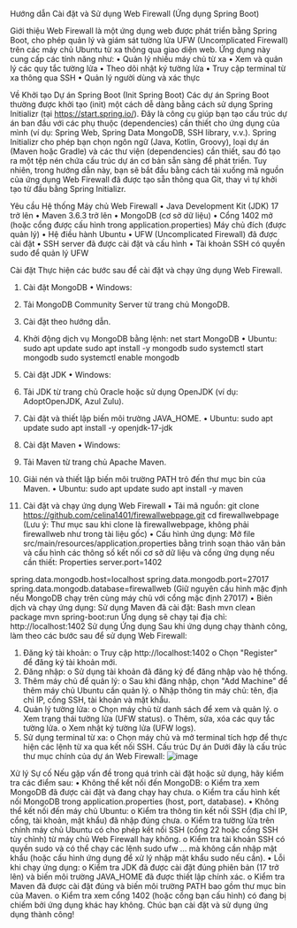Hướng dẫn Cài đặt và Sử dụng Web Firewall (Ứng dụng Spring Boot)

Giới thiệu
Web Firewall là một ứng dụng web được phát triển bằng Spring Boot, cho phép quản lý và giám sát tường lửa UFW (Uncomplicated Firewall) trên các máy chủ Ubuntu từ xa thông qua giao diện web. Ứng dụng này cung cấp các tính năng như:
•	Quản lý nhiều máy chủ từ xa
•	Xem và quản lý các quy tắc tường lửa
•	Theo dõi nhật ký tường lửa
•	Truy cập terminal từ xa thông qua SSH
•	Quản lý người dùng và xác thực

Về Khởi tạo Dự án Spring Boot (Init Spring Boot)
Các dự án Spring Boot thường được khởi tạo (init) một cách dễ dàng bằng cách sử dụng Spring Initializr (tại https://start.spring.io/). Đây là công cụ giúp bạn tạo cấu trúc dự án ban đầu với các phụ thuộc (dependencies) cần thiết cho ứng dụng của mình (ví dụ: Spring Web, Spring Data MongoDB, SSH library, v.v.). Spring Initializr cho phép bạn chọn ngôn ngữ (Java, Kotlin, Groovy), loại dự án (Maven hoặc Gradle) và các thư viện (dependencies) cần thiết, sau đó tạo ra một tệp nén chứa cấu trúc dự án cơ bản sẵn sàng để phát triển.
Tuy nhiên, trong hướng dẫn này, bạn sẽ bắt đầu bằng cách tải xuống mã nguồn của ứng dụng Web Firewall đã được tạo sẵn thông qua Git, thay vì tự khởi tạo từ đầu bằng Spring Initializr.

Yêu cầu Hệ thống
Máy chủ Web Firewall
•	Java Development Kit (JDK) 17 trở lên
•	Maven 3.6.3 trở lên
•	MongoDB (cơ sở dữ liệu)
•	Cổng 1402 mở (hoặc cổng được cấu hình trong application.properties)
Máy chủ đích (được quản lý)
•	Hệ điều hành Ubuntu
•	UFW (Uncomplicated Firewall) đã được cài đặt
•	SSH server đã được cài đặt và cấu hình
•	Tài khoản SSH có quyền sudo để quản lý UFW

Cài đặt
Thực hiện các bước sau để cài đặt và chạy ứng dụng Web Firewall.
1. Cài đặt MongoDB
•	Windows:
1.	Tải MongoDB Community Server từ trang chủ MongoDB.
2.	Cài đặt theo hướng dẫn.
3.	Khởi động dịch vụ MongoDB bằng lệnh: 
net start MongoDB
•	Ubuntu:
sudo apt update
sudo apt install -y mongodb
sudo systemctl start mongodb
sudo systemctl enable mongodb
2. Cài đặt JDK
•	Windows:
1.	Tải JDK từ trang chủ Oracle hoặc sử dụng OpenJDK (ví dụ: AdoptOpenJDK, Azul Zulu).
2.	Cài đặt và thiết lập biến môi trường JAVA_HOME.
•	Ubuntu:
sudo apt update
sudo apt install -y openjdk-17-jdk
3. Cài đặt Maven
•	Windows:
1.	Tải Maven từ trang chủ Apache Maven.
2.	Giải nén và thiết lập biến môi trường PATH trỏ đến thư mục bin của Maven.
•	Ubuntu:
sudo apt update
sudo apt install -y maven



4. Cài đặt và chạy ứng dụng Web Firewall
•	Tải mã nguồn:
git clone https://github.com/celina1401/firewallwebpage.git
cd firewallwebpage
(Lưu ý: Thư mục sau khi clone là firewallwebpage, không phải firewallweb như trong tài liệu gốc)
•	Cấu hình ứng dụng: Mở file src/main/resources/application.properties bằng trình soạn thảo văn bản và cấu hình các thông số kết nối cơ sở dữ liệu và cổng ứng dụng nếu cần thiết:
Properties
server.port=1402

spring.data.mongodb.host=localhost
spring.data.mongodb.port=27017
spring.data.mongodb.database=firewallweb
(Giữ nguyên cấu hình mặc định nếu MongoDB chạy trên cùng máy chủ với cổng mặc định 27017)
•	Biên dịch và chạy ứng dụng: Sử dụng Maven đã cài đặt:
Bash
mvn clean package
mvn spring-boot:run
Ứng dụng sẽ chạy tại địa chỉ: http://localhost:1402
Sử dụng Ứng dụng
Sau khi ứng dụng chạy thành công, làm theo các bước sau để sử dụng Web Firewall:
1.	Đăng ký tài khoản:
o	Truy cập http://localhost:1402
o	Chọn "Register" để đăng ký tài khoản mới.
2.	Đăng nhập:
o	Sử dụng tài khoản đã đăng ký để đăng nhập vào hệ thống.
3.	Thêm máy chủ để quản lý:
o	Sau khi đăng nhập, chọn "Add Machine" để thêm máy chủ Ubuntu cần quản lý.
o	Nhập thông tin máy chủ: tên, địa chỉ IP, cổng SSH, tài khoản và mật khẩu.
4.	Quản lý tường lửa:
o	Chọn máy chủ từ danh sách để xem và quản lý.
o	Xem trạng thái tường lửa (UFW status).
o	Thêm, sửa, xóa các quy tắc tường lửa.
o	Xem nhật ký tường lửa (UFW logs).
5.	Sử dụng terminal từ xa:
o	Chọn máy chủ và mở terminal tích hợp để thực hiện các lệnh từ xa qua kết nối SSH.
Cấu trúc Dự án
Dưới đây là cấu trúc thư mục chính của dự án Web Firewall:
![image](https://github.com/user-attachments/assets/97d4bec5-a981-48db-a854-156078c258ee)



Xử lý Sự cố
Nếu gặp vấn đề trong quá trình cài đặt hoặc sử dụng, hãy kiểm tra các điểm sau:
•	Không thể kết nối đến MongoDB:
o	Kiểm tra xem MongoDB đã được cài đặt và đang chạy hay chưa.
o	Kiểm tra cấu hình kết nối MongoDB trong application.properties (host, port, database).
•	Không thể kết nối đến máy chủ Ubuntu:
o	Kiểm tra thông tin kết nối SSH (địa chỉ IP, cổng, tài khoản, mật khẩu) đã nhập đúng chưa.
o	Kiểm tra tường lửa trên chính máy chủ Ubuntu có cho phép kết nối SSH (cổng 22 hoặc cổng SSH tùy chỉnh) từ máy chủ Web Firewall hay không.
o	Kiểm tra tài khoản SSH có quyền sudo và có thể chạy các lệnh sudo ufw ... mà không cần nhập mật khẩu (hoặc cấu hình ứng dụng để xử lý nhập mật khẩu sudo nếu cần).
•	Lỗi khi chạy ứng dụng:
o	Kiểm tra JDK đã được cài đặt đúng phiên bản (17 trở lên) và biến môi trường JAVA_HOME đã được thiết lập chính xác.
o	Kiểm tra Maven đã được cài đặt đúng và biến môi trường PATH bao gồm thư mục bin của Maven.
o	Kiểm tra xem cổng 1402 (hoặc cổng bạn cấu hình) có đang bị chiếm bởi ứng dụng khác hay không.
Chúc bạn cài đặt và sử dụng ứng dụng thành công!

